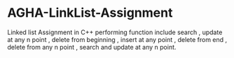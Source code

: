 # AGHA-LinkList-Assignment
Linked list Assignment in C++ performing function include search , update at any n point , delete from beginning , insert at any point , delete from end , delete from any n point , search and update at any n point.
